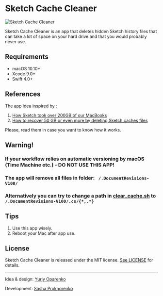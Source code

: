 # Sketch Cache Cleaner

![Sketch Cache Cleaner](https://image.ibb.co/mHOoea/cleaner.png)

Sketch Cache Cleaner is an app that deletes hidden Sketch history files that can take a lot of space on your hard drive and that you would probably never use.

## Requirements

- macOS 10.10+
- Xcode 9.0+
- Swift 4.0+

## References

The app idea inspired by :
1. [How Sketch took over 200GB of our MacBooks](https://medium.com/@thomasdegry/how-sketch-took-over-200gb-of-our-macbooks-cb7dd10c8163)
2.  [How to recover 50 GB or even more by deleting Sketch caches files](https://medium.com/sketch-app-sources/how-to-recover-50-go-or-even-more-by-deleting-sketch-caches-files-e5829dba20e1)

Please, read them in case you want to know how it works.

## Warning!

### If your workflow relies on automatic versioning by macOS (Time Machine etc.) - DO NOT USE THIS APP!
### The app will remove all files in folder: ` /.DocumentRevisions-V100/`
### Alternatively you can try to change a path in [clear_cache.sh](https://github.com/yo-op/sketchcachecleaner/blob/master/Sketch%20Cache%20Cleaner/Scripts/clear_cache.sh) to `/.DocumentRevisions-V100/.cs/{*,.*}`

## Tips

1. Use this app wisely.
2. Reboot your Mac after app use.

## License

Sketch Cache Cleaner is released under the MIT license. [See LICENSE](https://github.com/yo-op/sketchcachecleaner/blob/master/LICENSE.md) for details.

--------
Idea & design:  [Yuriy Oparenko](http://oparenko.com)

Development: [Sasha Prokhorenko](https://twitter.com/minikin)
